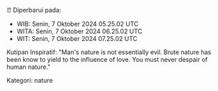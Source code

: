 ⏰ Diperbarui pada:
- WIB: Senin, 7 Oktober 2024 05.25.02 UTC
- WITA: Senin, 7 Oktober 2024 06.25.02 UTC
- WIT: Senin, 7 Oktober 2024 07.25.02 UTC

Kutipan Inspiratif:
"Man's nature is not essentially evil. Brute nature has been know to yield to the influence of love. You must never despair of human nature."


Kategori: nature

